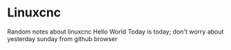 # Linuxcnc
Random notes about linuxcnc
Hello World
Today is today; don't worry about yesterday
sunday from github browser

